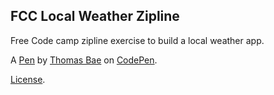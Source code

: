 FCC Local Weather Zipline
-------------------------
Free Code camp zipline exercise to build a local weather app. 

A [Pen](http://codepen.io/tbae2/pen/dGdrxa) by [Thomas Bae](http://codepen.io/tbae2) on [CodePen](http://codepen.io/).

[License](http://codepen.io/tbae2/pen/dGdrxa/license).